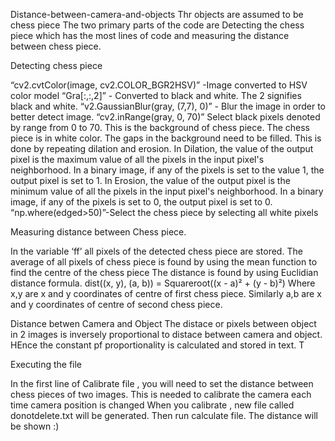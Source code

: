 Distance-between-camera-and-objects
Thr objects are assumed to be chess piece
The two primary parts of the code are 
Detecting the chess piece which has the most lines of code and
measuring the distance between chess piece.



Detecting chess piece

“cv2.cvtColor(image, cv2.COLOR_BGR2HSV)” -Image converted to HSV color model 
“Gra[:,:,2]” - Converted to black and white. The 2 signifies black and white.
“v2.GaussianBlur(gray, (7,7), 0)” - Blur the image in order to better detect image.
“cv2.inRange(gray, 0, 70)” Select black pixels denoted by range from 0 to 70. This is the background of chess piece. The chess piece is in white color.
The gaps in the background need to be filled. This is done by repeating dilation and erosion. In Dilation, the value of the output pixel is the maximum value of all the pixels in the input pixel's neighborhood. In a binary image, if any of the pixels is set to the value 1, the output pixel is set to 1. In Erosion, the value of the output pixel is the minimum value of all the pixels in the input pixel's neighborhood. In a binary image, if any of the pixels is set to 0, the output pixel is set to 0.
“np.where(edged>50)”-Select the chess piece by selecting all white pixels





Measuring distance between Chess piece.

 In the variable ‘ff’ all pixels of the detected chess piece are stored.
 The average of all pixels of chess piece is found by using the mean function to find the centre of the chess piece
 The distance is found by using Euclidian distance formula. 
               dist((x, y), (a, b)) = Squareroot((x - a)² + (y - b)²)
            Where x,y are x and y coordinates of centre of first chess piece. Similarly a,b are x and y coordinates of centre of second chess piece.

Distance betwen Camera and Object
The distace or pixels between object in 2 images is inversely proportional to distace between camera and object. HEnce the constant pf proportionality is calculated and stored in text. T



Executing the file

In the first line of Calibrate file , you will need to set the distance between chess pieces of two images. This is needed to calibrate the camera each time camera position is changed
When you calibrate , new file called donotdelete.txt will be generated.
Then run calculate file. The distance will be shown :)
